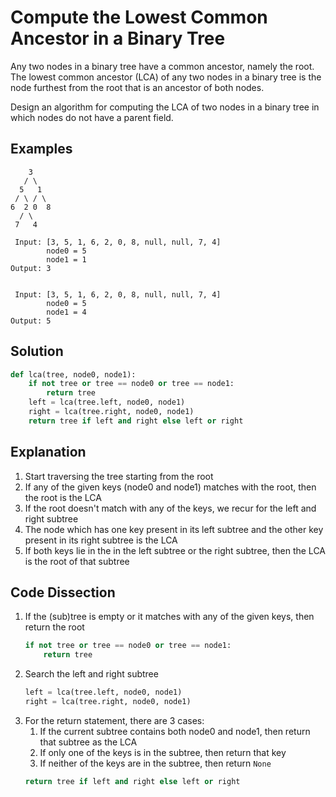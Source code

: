 # Compute the Lowest Common Ancestor in a Binary Tree
Any two nodes in a binary tree have a common ancestor, namely the root. The lowest common ancestor (LCA) of any two nodes in a binary tree is the node furthest from the root that is an ancestor of both nodes.

Design an algorithm for computing the LCA of two nodes in a binary tree in which nodes do not have a parent field.

## Examples
```
    3
   / \
  5   1
 / \ / \
6  2 0  8
  / \
 7   4

 Input: [3, 5, 1, 6, 2, 0, 8, null, null, 7, 4]
        node0 = 5
        node1 = 1
Output: 3


 Input: [3, 5, 1, 6, 2, 0, 8, null, null, 7, 4]
        node0 = 5
        node1 = 4
Output: 5
```

## Solution
```python
def lca(tree, node0, node1):
    if not tree or tree == node0 or tree == node1:
        return tree
    left = lca(tree.left, node0, node1)
    right = lca(tree.right, node0, node1)
    return tree if left and right else left or right
```

## Explanation
1. Start traversing the tree starting from the root
2. If any of the given keys (node0 and node1) matches with the root, then the root is the LCA
3. If the root doesn't match with any of the keys, we recur for the left and right subtree
4. The node which has one key present in its left subtree and the other key present in its right subtree is the LCA
5. If both keys lie in the in the left subtree or the right subtree, then the LCA is the root of that subtree


## Code Dissection
1. If the (sub)tree is empty or it matches with any of the given keys, then return the root
    ```python
    if not tree or tree == node0 or tree == node1:
        return tree
    ```
2. Search the left and right subtree
    ```python
    left = lca(tree.left, node0, node1)
    right = lca(tree.right, node0, node1)
    ```
3. For the return statement, there are 3 cases:
    1. If the current subtree contains both node0 and node1, then return that subtree as the LCA
    2. If only one of the keys is in the subtree, then return that key
    3. If neither of the keys are in the subtree, then return `None`
    ```python
    return tree if left and right else left or right
    ```